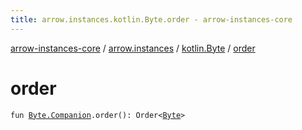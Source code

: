 ```yaml
---
title: arrow.instances.kotlin.Byte.order - arrow-instances-core
---
```


[arrow-instances-core](../../index.html) / [arrow.instances](../index.html) / [kotlin.Byte](index.html) / [order](./order.html)

# order

`fun `[`Byte.Companion`](https://kotlinlang.org/api/latest/jvm/stdlib/kotlin/-byte/-companion/index.html)`.order(): Order<`[`Byte`](https://kotlinlang.org/api/latest/jvm/stdlib/kotlin/-byte/index.html)`>`